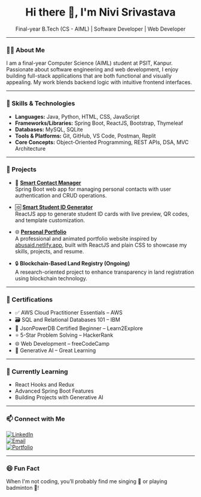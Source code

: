 <h1 align="center">Hi there 👋, I'm Nivi Srivastava</h1>
<p align="center">
  Final-year B.Tech (CS - AIML) | Software Developer | Web Developer
</p>

---

### 👩‍💻 About Me

I am a final-year Computer Science (AIML) student at PSIT, Kanpur. Passionate about software engineering and web development, I enjoy building full-stack applications that are both functional and visually appealing. My work blends backend logic with intuitive frontend interfaces.

---

### 💼 Skills & Technologies

- **Languages:** Java, Python, HTML, CSS, JavaScript  
- **Frameworks/Libraries:** Spring Boot, ReactJS, Bootstrap, Thymeleaf  
- **Databases:** MySQL, SQLite  
- **Tools & Platforms:** Git, GitHub, VS Code, Postman, Replit  
- **Core Concepts:** Object-Oriented Programming, REST APIs, DSA, MVC Architecture

---

### 🚀 Projects

- 🔐 **[Smart Contact Manager](https://github.com/nivi-srivastava/smart-contact-manager)**  
  Spring Boot web app for managing personal contacts with user authentication and CRUD operations.

- 🆔 **[Smart Student ID Generator](https://github.com/nivi-srivastava/student-id-generator)**  
  ReactJS app to generate student ID cards with live preview, QR codes, and template customization.

- 🌐 **[Personal Portfolio](https://github.com/nivi-srivastava/portfolio)**  
  A professional and animated portfolio website inspired by [abusaid.netlify.app](https://abusaid.netlify.app), built with ReactJS and plain CSS to showcase my skills, projects, and resume.

- 🔒 **Blockchain-Based Land Registry (Ongoing)**  
  A research-oriented project to enhance transparency in land registration using blockchain technology.

---

### 📜 Certifications

- ✅ AWS Cloud Practitioner Essentials – AWS
- 🗃️ SQL and Relational Databases 101 – IBM  
- 🧩 JsonPowerDB Certified Beginner – Learn2Explore
- ⭐ 5-Star Problem Solving – HackerRank
- 🌐 Web Development – freeCodeCamp
- 🤖 Generative AI – Great Learning

---

### 🌱 Currently Learning

- React Hooks and Redux
- Advanced Spring Boot Features
- Building Projects with Generative AI

---


### 📫 Connect with Me

[![LinkedIn](https://img.shields.io/badge/LinkedIn-blue?logo=linkedin)](https://linkedin.com/in/nivi-srivastava)  
[![Email](https://img.shields.io/badge/Gmail-D14836?logo=gmail&logoColor=white)](mailto:nivi13sri@gmail.com)  
[![Portfolio](https://img.shields.io/badge/Portfolio-000?logo=web&logoColor=white)](https://your-portfolio-link.com)

---

### 😄 Fun Fact

When I'm not coding, you’ll probably find me singing 🎤 or playing badminton 🏸!

